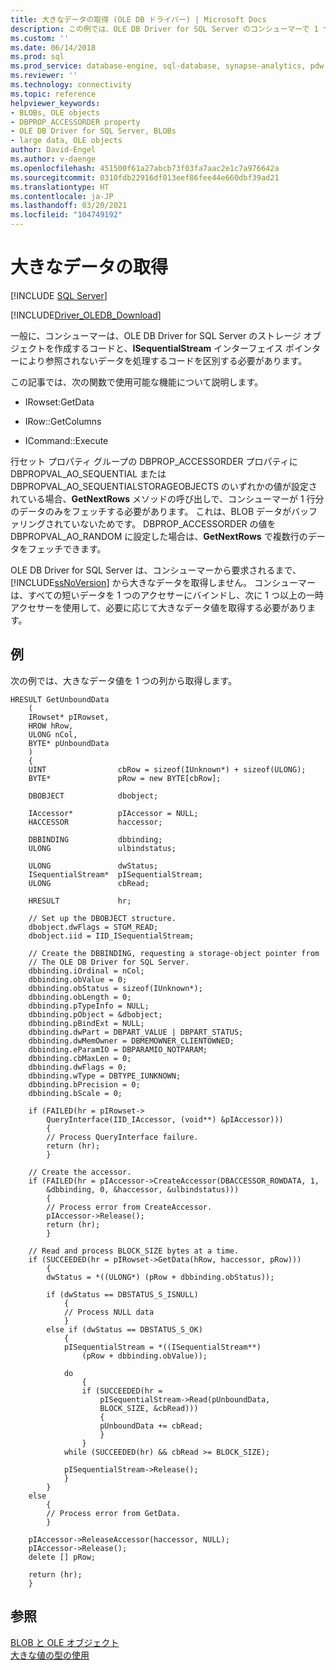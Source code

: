 ```yaml
---
title: 大きなデータの取得 (OLE DB ドライバー) | Microsoft Docs
description: この例では、OLE DB Driver for SQL Server のコンシューマーで 1 つの列から大きなデータ値を取得する方法について説明します。
ms.custom: ''
ms.date: 06/14/2018
ms.prod: sql
ms.prod_service: database-engine, sql-database, synapse-analytics, pdw
ms.reviewer: ''
ms.technology: connectivity
ms.topic: reference
helpviewer_keywords:
- BLOBs, OLE objects
- DBPROP_ACCESSORDER property
- OLE DB Driver for SQL Server, BLOBs
- large data, OLE objects
author: David-Engel
ms.author: v-daenge
ms.openlocfilehash: 451500f61a27abcb73f03fa7aac2e1c7a976642a
ms.sourcegitcommit: 0310fdb22916df013eef86fee44e660dbf39ad21
ms.translationtype: HT
ms.contentlocale: ja-JP
ms.lasthandoff: 03/20/2021
ms.locfileid: "104749192"
---
```

# <a name="getting-large-data"></a>大きなデータの取得
[!INCLUDE [SQL Server](../../../includes/applies-to-version/sql-asdb-asdbmi-asa-pdw.md)]

[!INCLUDE[Driver_OLEDB_Download](../../../includes/driver_oledb_download.md)]

  一般に、コンシューマーは、OLE DB Driver for SQL Server のストレージ オブジェクトを作成するコードと、**ISequentialStream** インターフェイス ポインターにより参照されないデータを処理するコードを区別する必要があります。  
  
 この記事では、次の関数で使用可能な機能について説明します。  
  
-   IRowset:GetData  
  
-   IRow::GetColumns  
  
-   ICommand::Execute  
  
 行セット プロパティ グループの DBPROP_ACCESSORDER プロパティに DBPROPVAL_AO_SEQUENTIAL または DBPROPVAL_AO_SEQUENTIALSTORAGEOBJECTS のいずれかの値が設定されている場合、**GetNextRows** メソッドの呼び出しで、コンシューマーが 1 行分のデータのみをフェッチする必要があります。 これは、BLOB データがバッファリングされていないためです。 DBPROP_ACCESSORDER の値を DBPROPVAL_AO_RANDOM に設定した場合は、**GetNextRows** で複数行のデータをフェッチできます。  
  
 OLE DB Driver for SQL Server は、コンシューマーから要求されるまで、[!INCLUDE[ssNoVersion](../../../includes/ssnoversion-md.md)] から大きなデータを取得しません。 コンシューマーは、すべての短いデータを 1 つのアクセサーにバインドし、次に 1 つ以上の一時アクセサーを使用して、必要に応じて大きなデータ値を取得する必要があります。  
  
## <a name="example"></a>例  
 次の例では、大きなデータ値を 1 つの列から取得します。  
  
```  
HRESULT GetUnboundData  
    (  
    IRowset* pIRowset,  
    HROW hRow,  
    ULONG nCol,   
    BYTE* pUnboundData  
    )  
    {  
    UINT                cbRow = sizeof(IUnknown*) + sizeof(ULONG);  
    BYTE*               pRow = new BYTE[cbRow];  
  
    DBOBJECT            dbobject;  
  
    IAccessor*          pIAccessor = NULL;  
    HACCESSOR           haccessor;  
  
    DBBINDING           dbbinding;  
    ULONG               ulbindstatus;  
  
    ULONG               dwStatus;  
    ISequentialStream*  pISequentialStream;  
    ULONG               cbRead;  
  
    HRESULT             hr;  
  
    // Set up the DBOBJECT structure.  
    dbobject.dwFlags = STGM_READ;  
    dbobject.iid = IID_ISequentialStream;  
  
    // Create the DBBINDING, requesting a storage-object pointer from  
    // The OLE DB Driver for SQL Server.  
    dbbinding.iOrdinal = nCol;  
    dbbinding.obValue = 0;  
    dbbinding.obStatus = sizeof(IUnknown*);  
    dbbinding.obLength = 0;  
    dbbinding.pTypeInfo = NULL;  
    dbbinding.pObject = &dbobject;  
    dbbinding.pBindExt = NULL;  
    dbbinding.dwPart = DBPART_VALUE | DBPART_STATUS;  
    dbbinding.dwMemOwner = DBMEMOWNER_CLIENTOWNED;  
    dbbinding.eParamIO = DBPARAMIO_NOTPARAM;  
    dbbinding.cbMaxLen = 0;  
    dbbinding.dwFlags = 0;  
    dbbinding.wType = DBTYPE_IUNKNOWN;  
    dbbinding.bPrecision = 0;  
    dbbinding.bScale = 0;  
  
    if (FAILED(hr = pIRowset->  
        QueryInterface(IID_IAccessor, (void**) &pIAccessor)))  
        {  
        // Process QueryInterface failure.  
        return (hr);  
        }  
  
    // Create the accessor.  
    if (FAILED(hr = pIAccessor->CreateAccessor(DBACCESSOR_ROWDATA, 1,  
        &dbbinding, 0, &haccessor, &ulbindstatus)))  
        {  
        // Process error from CreateAccessor.  
        pIAccessor->Release();  
        return (hr);  
        }  
  
    // Read and process BLOCK_SIZE bytes at a time.  
    if (SUCCEEDED(hr = pIRowset->GetData(hRow, haccessor, pRow)))  
        {  
        dwStatus = *((ULONG*) (pRow + dbbinding.obStatus));  
  
        if (dwStatus == DBSTATUS_S_ISNULL)  
            {  
            // Process NULL data  
            }  
        else if (dwStatus == DBSTATUS_S_OK)  
            {  
            pISequentialStream = *((ISequentialStream**)   
                (pRow + dbbinding.obValue));  
  
            do  
                {  
                if (SUCCEEDED(hr =  
                    pISequentialStream->Read(pUnboundData,  
                    BLOCK_SIZE, &cbRead)))  
                    {  
                    pUnboundData += cbRead;  
                    }  
                }  
            while (SUCCEEDED(hr) && cbRead >= BLOCK_SIZE);  
  
            pISequentialStream->Release();  
            }  
        }  
    else  
        {  
        // Process error from GetData.  
        }  
  
    pIAccessor->ReleaseAccessor(haccessor, NULL);  
    pIAccessor->Release();  
    delete [] pRow;  
  
    return (hr);  
    }  
```  
  
## <a name="see-also"></a>参照  
 [BLOB と OLE オブジェクト](../../oledb/ole-db-blobs/blobs-and-ole-objects.md)   
 [大きな値の型の使用](../../oledb/features/using-large-value-types.md)  
  
  
